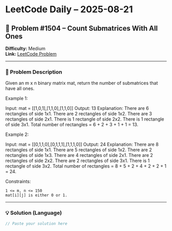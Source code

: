 # LeetCode Daily – 2025-08-21

## 🧠 Problem #1504 – **Count Submatrices With All Ones**
**Difficulty:** Medium  
**Link:** [LeetCode Problem](https://leetcode.com/problems/count-submatrices-with-all-ones)

---

### 📝 Problem Description

Given an m x n binary matrix mat, return the number of submatrices that have all ones.

 
Example 1:


Input: mat = [[1,0,1],[1,1,0],[1,1,0]]
Output: 13
Explanation: 
There are 6 rectangles of side 1x1.
There are 2 rectangles of side 1x2.
There are 3 rectangles of side 2x1.
There is 1 rectangle of side 2x2. 
There is 1 rectangle of side 3x1.
Total number of rectangles = 6 + 2 + 3 + 1 + 1 = 13.


Example 2:


Input: mat = [[0,1,1,0],[0,1,1,1],[1,1,1,0]]
Output: 24
Explanation: 
There are 8 rectangles of side 1x1.
There are 5 rectangles of side 1x2.
There are 2 rectangles of side 1x3. 
There are 4 rectangles of side 2x1.
There are 2 rectangles of side 2x2. 
There are 2 rectangles of side 3x1. 
There is 1 rectangle of side 3x2. 
Total number of rectangles = 8 + 5 + 2 + 4 + 2 + 2 + 1 = 24.


 
Constraints:


	1 <= m, n <= 150
	mat[i][j] is either 0 or 1.

---

### 💡 Solution (Language)

```cpp
// Paste your solution here
